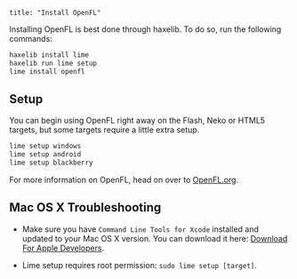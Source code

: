 ```
title: "Install OpenFL"
```

Installing OpenFL is best done through haxelib. To do so, run the following commands:

``` bash
haxelib install lime
haxelib run lime setup
lime install openfl
```

## Setup

You can begin using OpenFL right away on the Flash, Neko or HTML5 targets, but some targets require a little extra setup.

``` bash
lime setup windows
lime setup android
lime setup blackberry
```

For more information on OpenFL, head on over to [OpenFL.org](http://www.openfl.org/developer/documentation/).

## Mac OS X Troubleshooting

* Make sure you have `Command Line Tools for Xcode` installed and updated to your Mac OS X version. You can download it here: [Download For Apple Developers](https://developer.apple.com/downloads/).

* Lime setup requires root permission: `sudo lime setup [target]`.

